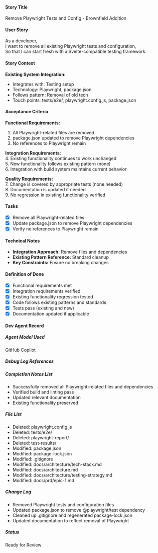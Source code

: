 #### Story Title

Remove Playwright Tests and Config - Brownfield Addition

#### User Story

As a developer,  
I want to remove all existing Playwright tests and configuration,  
So that I can start fresh with a Svelte-compatible testing framework.

#### Story Context

**Existing System Integration:**

- Integrates with: Testing setup
- Technology: Playwright, package.json
- Follows pattern: Removal of old tech
- Touch points: tests/e2e/, playwright.config.js, package.json

#### Acceptance Criteria

**Functional Requirements:**

1. All Playwright-related files are removed
2. package.json updated to remove Playwright dependencies
3. No references to Playwright remain

**Integration Requirements:**  
4. Existing functionality continues to work unchanged  
5. New functionality follows existing pattern (none)  
6. Integration with build system maintains current behavior

**Quality Requirements:**  
7. Change is covered by appropriate tests (none needed)  
8. Documentation is updated if needed  
9. No regression in existing functionality verified

#### Tasks

- [x] Remove all Playwright-related files
- [x] Update package.json to remove Playwright dependencies
- [x] Verify no references to Playwright remain

#### Technical Notes

- **Integration Approach:** Remove files and dependencies
- **Existing Pattern Reference:** Standard cleanup
- **Key Constraints:** Ensure no breaking changes

#### Definition of Done

- [x] Functional requirements met
- [x] Integration requirements verified
- [x] Existing functionality regression tested
- [x] Code follows existing patterns and standards
- [x] Tests pass (existing and new)
- [x] Documentation updated if applicable

#### Dev Agent Record

##### Agent Model Used
GitHub Copilot

##### Debug Log References

##### Completion Notes List
- Successfully removed all Playwright-related files and dependencies
- Verified build and linting pass
- Updated relevant documentation
- Existing functionality preserved

##### File List
- Deleted: playwright.config.js
- Deleted: tests/e2e/
- Deleted: playwright-report/
- Deleted: test-results/
- Modified: package.json
- Modified: package-lock.json
- Modified: .gitignore
- Modified: docs/architecture/tech-stack.md
- Modified: docs/architecture.md
- Modified: docs/architecture/testing-strategy.md
- Modified: docs/prd/epic-1.md

##### Change Log
- Removed Playwright tests and configuration files
- Updated package.json to remove @playwright/test dependency
- Cleaned up .gitignore and regenerated package-lock.json
- Updated documentation to reflect removal of Playwright

##### Status
Ready for Review